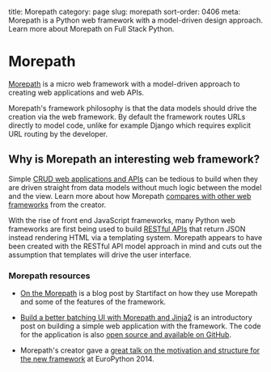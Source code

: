 title: Morepath
category: page
slug: morepath
sort-order: 0406
meta: Morepath is a Python web framework with a model-driven design approach. Learn more about Morepath on Full Stack Python. 


# Morepath
[Morepath](http://morepath.readthedocs.org/en/latest/) is a micro web 
framework with a model-driven approach to creating web applications and web
APIs.

Morepath's framework philosophy is that the data models should drive the
creation via the web framework. By default the framework routes URLs directly 
to model code, unlike for example Django which requires explicit URL routing
by the developer.


## Why is Morepath an interesting web framework?
Simple [CRUD web applications and APIs](http://en.wikipedia.org/wiki/Create,_read,_update_and_delete) 
can be tedious to build when they are driven straight from data models without
much logic between the model and the view. Learn more about how Morepath
[compares with other web frameworks](http://morepath.readthedocs.org/en/latest/compared.html)
from the creator.

With the rise of front end JavaScript frameworks, many Python web frameworks 
are first being used to build 
[RESTful APIs](/application-programming-interfaces.html) that return JSON
instead rendering HTML via a templating system. Morepath appears to have 
been created with the RESTful API model approach in mind and cuts out the 
assumption that templates will drive the user interface.


### Morepath resources
* [On the Morepath](http://blog.startifact.com/posts/on-the-morepath.html)
  is a blog post by Startifact on how they use Morepath and some of the
  features of the framework.

* [Build a better batching UI with Morepath and Jinja2](http://blog.startifact.com/posts/morepath-batching-example.html)
  is an introductory post on building a simple web application with the 
  framework. The code for the application is also 
  [open source and available on GitHub](https://github.com/morepath/morepath_batching).

* Morepath's creator gave a 
  [great talk on the motivation and structure for the new framework](https://www.youtube.com/watch?v=gyDKMAWPyuY) 
  at EuroPython 2014.

